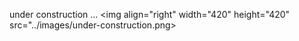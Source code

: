under construction ...
<img align="right" width="420" height="420" src="../images/under-construction.png>
